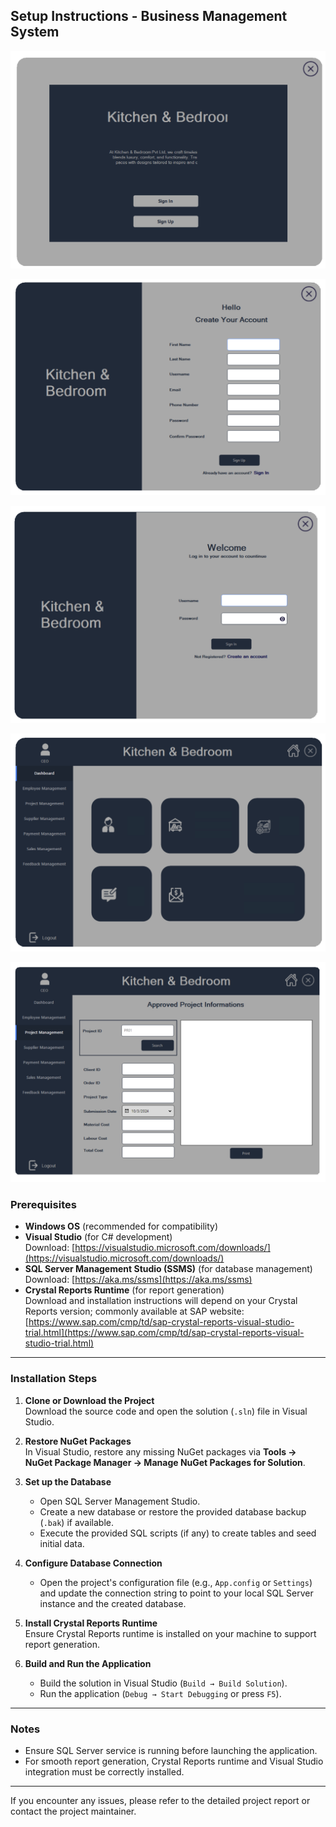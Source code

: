 ##  Setup Instructions - Business Management System

![Business Management Screenshot](https://raw.githubusercontent.com/AmjadAzward/Business-Management-System/main/Extra/Images/Screenshot%202024-12-09%20165558.png)

![Business Management Screenshot](https://raw.githubusercontent.com/AmjadAzward/Business-Management-System/main/Extra/Images/Screenshot%202024-11-13%20191425.png)

![Business Management Screenshot](https://raw.githubusercontent.com/AmjadAzward/Business-Management-System/main/Extra/Images/Screenshot%202024-11-13%20191410.png)

![Business Management Screenshot](https://raw.githubusercontent.com/AmjadAzward/Business-Management-System/main/Extra/Images/Screenshot%202024-11-13%20185157.png)

![Business Management Screenshot](https://raw.githubusercontent.com/AmjadAzward/Business-Management-System/main/Extra/Images/Screenshot%202024-11-13%20182306.png)








### Prerequisites

- **Windows OS** (recommended for compatibility)
- **Visual Studio** (for C# development)  
  Download: [https://visualstudio.microsoft.com/downloads/](https://visualstudio.microsoft.com/downloads/)
- **SQL Server Management Studio (SSMS)** (for database management)  
  Download: [https://aka.ms/ssms](https://aka.ms/ssms)
- **Crystal Reports Runtime** (for report generation)  
  Download and installation instructions will depend on your Crystal Reports version; commonly available at SAP website:  
  [https://www.sap.com/cmp/td/sap-crystal-reports-visual-studio-trial.html](https://www.sap.com/cmp/td/sap-crystal-reports-visual-studio-trial.html)

---

### Installation Steps

1. **Clone or Download the Project**  
   Download the source code and open the solution (`.sln`) file in Visual Studio.

2. **Restore NuGet Packages**  
   In Visual Studio, restore any missing NuGet packages via **Tools → NuGet Package Manager → Manage NuGet Packages for Solution**.

3. **Set up the Database**  
   - Open SQL Server Management Studio.  
   - Create a new database or restore the provided database backup (`.bak`) if available.  
   - Execute the provided SQL scripts (if any) to create tables and seed initial data.

4. **Configure Database Connection**  
   - Open the project's configuration file (e.g., `App.config` or `Settings`) and update the connection string to point to your local SQL Server instance and the created database.

5. **Install Crystal Reports Runtime**  
   Ensure Crystal Reports runtime is installed on your machine to support report generation.

6. **Build and Run the Application**  
   - Build the solution in Visual Studio (`Build → Build Solution`).  
   - Run the application (`Debug → Start Debugging` or press `F5`).

---

### Notes

- Ensure SQL Server service is running before launching the application.  
- For smooth report generation, Crystal Reports runtime and Visual Studio integration must be correctly installed.

---

If you encounter any issues, please refer to the detailed project report or contact the project maintainer.

